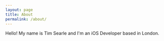 ```yaml
---
layout: page
title: About
permalink: /about/
---
```


Hello! My name is Tim Searle and I'm an iOS Developer based in London.
